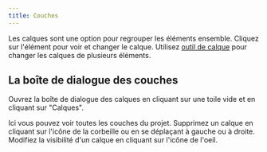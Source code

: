 ```yaml
---
title: Couches
---
```


Les calques sont une option pour regrouper les éléments ensemble. Cliquez sur l'élément pour voir et changer le calque. Utilisez [outil de calque](../tools/layer) pour changer les calques de plusieurs éléments.

## La boîte de dialogue des couches

Ouvrez la boîte de dialogue des calques en cliquant sur une toile vide et en cliquant sur "Calques".

Ici vous pouvez voir toutes les couches du projet.
Supprimez un calque en cliquant sur l'icône de la corbeille ou en se déplaçant à gauche ou à droite.
Modifiez la visibilité d'un calque en cliquant sur l'icône de l'oeil.
